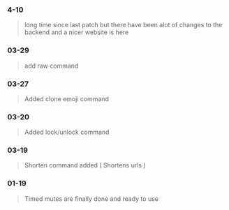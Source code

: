 ### 4-10

> long time since last patch but there have been alot of changes to the backend and a nicer website is here

### 03-29

> add raw command

### 03-27

> Added clone emoji command

### 03-20

> Added lock/unlock command

### 03-19

> Shorten command added ( Shortens urls )

### 01-19

> Timed mutes are finally done and ready to use
